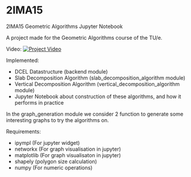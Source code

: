 # 2IMA15
2IMA15 Geometric Algorithms Jupyter Notebook

A project made for the Geometric Algorithms course of the TU/e. 

Video:
[![Project Video](https://img.youtube.com/vi/pE8xyUzLw9U/0.jpg)](https://www.youtube.com/watch?v=pE8xyUzLw9U)

Implemented:
- DCEL Datastructure (backend module)
- Slab Decomposition Algorithm (slab_decomposition_algorithm module) 
- Vertical Decomposition Algorithm (vertical_decomposition_algorithm module)
- Jupyter Notebook about construction of these algorithms, and how it performs in practice 
 
In the graph_generation module we consider 2 function to generate some interesting graphs to try the algorithms on. 


Requirements:
- ipympl (For jupyter widget)
- networkx (For graph visualisation in jupyter)
- matplotlib (For graph visualisaton in jupyter)
- shapely (polygon size calculation)
- numpy (For numeric operations)
